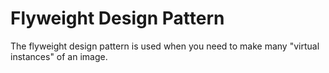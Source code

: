 # Flyweight Design Pattern

The flyweight design pattern is used when you need to make many "virtual instances" of an image.
